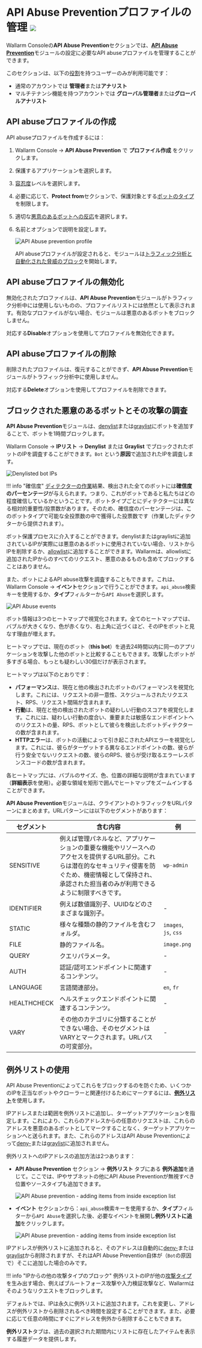 # API Abuse Preventionプロファイルの管理 <a href="../../about-wallarm/subscription-plans/#subscription-plans"><img src="../../images/api-security-tag.svg" style="border: none;"></a>

Wallarm Consoleの**API Abuse Prevention**セクションでは、[**API Abuse Prevention**](../api-abuse-prevention/overview.md)モジュールの設定に必要なAPI abuseプロファイルを管理することができます。

このセクションは、以下の[役割](../user-guides/settings/users.md#user-roles)を持つユーザーのみが利用可能です：

* 通常のアカウントでは **管理者**または**アナリスト**
* マルチテナンシ機能を持つアカウントでは **グローバル管理者**または**グローバルアナリスト**

## API abuseプロファイルの作成

API abuseプロファイルを作成するには：

1. Wallarm Console → **API Abuse Prevention** で **プロファイル作成** をクリックします。
1. 保護するアプリケーションを選択します。
1. [容忍度](../api-abuse-prevention/overview.md#tolerance)レベルを選択します。
1. 必要に応じて、**Protect from**セクションで、保護対象とする[ボットのタイプ](../api-abuse-prevention/overview.md#automated-threats-blocked-by-api-abuse-prevention)を制限します。
1. 適切な[悪意のあるボットへの反応](../api-abuse-prevention/overview.md#reaction-to-malicious-bots)を選択します。
1. 名前とオプションで説明を設定します。

    ![API Abuse prevention profile](../images/about-wallarm-waf/abi-abuse-prevention/create-api-abuse-prevention.png)

    API abuseプロファイルが設定されると、モジュールは[トラフィック分析と自動化された脅威のブロック](../api-abuse-prevention/overview.md#how-api-abuse-prevention-works)を開始します。

## API abuseプロファイルの無効化

無効化されたプロファイルは、**API Abuse Prevention**モジュールがトラフィック分析中には使用しないものの、プロファイルリストには依然として表示されます。有効なプロファイルがない場合、モジュールは悪意のあるボットをブロックしません。

対応する**Disable**オプションを使用してプロファイルを無効化できます。

## API abuseプロファイルの削除

削除されたプロファイルは、復元することができず、**API Abuse Prevention**モジュールがトラフィック分析中に使用しません。

対応する**Delete**オプションを使用してプロファイルを削除できます。

## ブロックされた悪意のあるボットとその攻撃の調査

**API Abuse Prevention**モジュールは、[denylist](../user-guides/ip-lists/denylist.md)または[graylist](../user-guides/ip-lists/graylist.md)にボットを追加することで、ボットを1時間ブロックします。

Wallarm Console → **IPリスト** → **Denylist** または **Graylist** でブロックされたボットのIPを調査することができます。`Bot` という**原因**で追加されたIPを調査します。

![Denylisted bot IPs](../images/about-wallarm-waf/abi-abuse-prevention/denylisted-bot-ips.png)

!!! info "確信度"
    [ディテクターの作業](../api-abuse-prevention/overview.md#how-api-abuse-prevention-works)結果、検出された全てのボットには**確信度のパーセンテージ**が与えられます。つまり、これがボットであると私たちはどの程度確信しているかということです。ボットタイプごとにディテクターには異なる相対的重要性/投票数があります。そのため、確信度のパーセンテージは、このボットタイプで可能な全投票数の中で獲得した投票数です（作業したディテクターから提供されます）。

ボット保護プロセスに介入することができます。denylistまたはgraylistに追加されているIPが実際には悪意のあるボットに使用されていない場合、リストからIPを削除するか、[allowlist](../user-guides/ip-lists/allowlist.md)に追加することができます。Wallarmは、allowlistに追加されたIPからのすべてのリクエスト、悪意のあるものも含めてブロックすることはありません。

また、ボットによるAPI abuse攻撃を調査することもできます。これは、Wallarm Console → **イベント**セクションで行うことができます。`api_abuse`検索キーを使用するか、**タイプ**フィルターから`API Abuse`を選択します。

![API Abuse events](../images/about-wallarm-waf/abi-abuse-prevention/api-abuse-events.png)

ボット情報は3つのヒートマップで視覚化されます。全てのヒートマップでは、バブルが大きくなり、色が赤くなり、右上角に近づくほど、そのIPをボットと見なす理由が増えます。

ヒートマップでは、現在のボット（**this bot**）を過去24時間以内に同一のアプリケーションを攻撃した他のボットと比較することもできます。攻撃したボットが多すぎる場合、もっとも疑わしい30個だけが表示されます。

ヒートマップは以下のとおりです：

* **パフォーマンス**は、現在と他の検出されたボットのパフォーマンスを視覚化します。これには、リクエストの非一意性、スケジュールされたリクエスト、RPS、リクエスト間隔が含まれます。
* **行動**は、現在と他の検出されたボットの疑わしい行動のスコアを視覚化します。これには、疑わしい行動の度合い、重要または敏感なエンドポイントへのリクエストの量、RPS、ボットとして彼らを検出したボットディテクターの数が含まれます。
* **HTTPエラー**は、ボットの活動によって引き起こされたAPIエラーを視覚化します。これには、彼らがターゲットする異なるエンドポイントの数、彼らが行う安全でないリクエストの数、彼らのRPS、彼らが受け取るエラーレスポンスコードの数が含まれます。

各ヒートマップには、バブルのサイズ、色、位置の詳細な説明が含まれています（**詳細表示**を使用）。必要な領域を矩形で囲んでヒートマップをズームインすることができます。

**API Abuse Prevention**モジュールは、クライアントのトラフィックをURLパターンにまとめます。URLパターンには以下のセグメントがあります：

| セグメント | 含む内容 | 例 |
|---|---|---|
| SENSITIVE | 例えば管理パネルなど、アプリケーションの重要な機能やリソースへのアクセスを提供するURL部分。これらは潜在的なセキュリティ侵害を防ぐため、機密情報として保持され、承認された担当者のみが利用できるように制限すべきです。 | `wp-admin` |
| IDENTIFIER | 例えば数値識別子、UUIDなどのさまざまな識別子。 | - |
| STATIC | 様々な種類の静的ファイルを含むフォルダ。 | `images`, `js`, `css` |
| FILE | 静的ファイル名。 | `image.png` |
| QUERY | クエリパラメータ。 | - |
| AUTH | 認証/認可エンドポイントに関連するコンテンツ。 | - |
| LANGUAGE | 言語関連部分。 | `en`, `fr` |
| HEALTHCHECK | ヘルスチェックエンドポイントに関連するコンテンツ。 | - |
| VARY | その他のカテゴリに分類することができない場合、そのセグメントはVARYとマークされます。URLパスの可変部分。 | - |

## 例外リストの使用

API Abuse Preventionによってこれらをブロックするのを防ぐため、いくつかのIPを正当なボットやクローラーと関連付けるためにマークするには、[**例外リスト**](../api-abuse-prevention/overview.md#exception-list)を使用します。

IPアドレスまたは範囲を例外リストに追加し、ターゲットアプリケーションを指定します。これにより、これらのアドレスからの任意のリクエストは、これらのアドレスを悪意のあるボットとしてマークすることなく、ターゲットアプリケーションへと送られます。また、これらのアドレスはAPI Abuse Preventionによって[deny-](../user-guides/ip-lists/denylist.md)または[graylist](../user-guides/ip-lists/graylist.md)に追加されません。

例外リストへのIPアドレスの追加方法は2つあります：

*  **API Abuse Prevention** セクション → **例外リスト** タブにある **例外追加**を通じて。ここでは、IPやサブネットの他にAPI Abuse Preventionが無視すべき位置やソースタイプも追加できます。

    ![API Abuse prevention - adding items from inside exception list](../images/about-wallarm-waf/abi-abuse-prevention/exception-list-add-from-inside.png)

*  **イベント** セクションから：`api_abuse`検索キーを使用するか、**タイプ**フィルターから`API Abuse`を選択した後、必要なイベントを展開し**例外リストに追加**をクリックします。

    ![API Abuse prevention - adding items from inside exception list](../images/about-wallarm-waf/abi-abuse-prevention/exception-list-add-from-event.png)

IPアドレスが例外リストに追加されると、そのアドレスは自動的に[deny-](../user-guides/ip-lists/denylist.md)または[graylist](../user-guides/ip-lists/graylist.md)から削除されますが、それはAPI Abuse Prevention自体が（`Bot`の原因で）そこに追加した場合のみです。

!!! info "IPからの他の攻撃タイプのブロック"
    例外リストのIPが他の[攻撃タイプ](../attacks-vulns-list.md)を生み出す場合、例えばブルートフォース攻撃や入力検証攻撃など、Wallarmはそのようなリクエストをブロックします。

デフォルトでは、IPは永久に例外リストに追加されます。これを変更し、アドレスが例外リストから削除されるべき時間を設定することができます。また、必要に応じて任意の時間にすぐにアドレスを例外から削除することもできます。

**例外リスト**タブは、過去の選択された期間内にリストに存在したアイテムを表示する履歴データを提供します。
